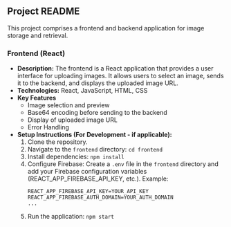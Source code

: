 ## Project README

This project comprises a frontend and backend application for image storage and retrieval.

### Frontend (React)

* **Description:** The frontend is a React application that provides a user interface for uploading images. It allows users to select an image, sends it to the backend, and displays the uploaded image URL.
* **Technologies:** React, JavaScript, HTML, CSS
* **Key Features**
    * Image selection and preview
    * Base64 encoding before sending to the backend
    * Display of uploaded image URL
    * Error Handling
* **Setup Instructions (For Development - if applicable):**
    1.  Clone the repository.
    2.  Navigate to the `frontend` directory: `cd frontend`
    3.  Install dependencies: `npm install`
    4.  Configure Firebase: Create a `.env` file in the `frontend` directory and add your Firebase configuration variables (REACT_APP_FIREBASE_API_KEY, etc.).  Example:
        ```
        REACT_APP_FIREBASE_API_KEY=YOUR_API_KEY
        REACT_APP_FIREBASE_AUTH_DOMAIN=YOUR_AUTH_DOMAIN
        ...
        ```
    5.  Run the application: `npm start`
